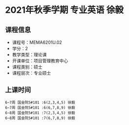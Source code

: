 # 2021年秋季学期 专业英语 徐毅






## 课程信息

- 课程号：MEMA6201U.02
- 学分：2
- 教学类型：理论课
- 开课单位：项目管理教育中心
- 课程类别：硕士
- 课程层次：专业硕士

## 上课时间

```
6~7周 国金院5#101 :6(2,3,4,5) 徐毅
6~7周 国金院5#101 :6(6,7,8,9) 徐毅
6~8周 国金院5#101 :7(2,3,4,5) 徐毅
6~8周 国金院5#101 :7(6,7,8,9) 徐毅
```

